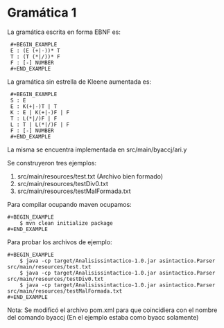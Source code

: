# Gramática 1
La gramática escrita en forma EBNF es:

     #+BEGIN_EXAMPLE
     E : (E (+|-))* T
     T : (T (*|/))* F
     F : [-] NUMBER
     #+END_EXAMPLE

La gramática sin estrella de Kleene aumentada es:

     #+BEGIN_EXAMPLE
     S : E
	 E : K(+|-)T | T
	 K : E | K(+|-)F | F
	 T : L(*|/)F | F
	 L : T | L(*|/)F | F
	 F : [-] NUMBER
     #+END_EXAMPLE

La misma se encuentra implementada en src/main/byaccj/ari.y

Se construyeron tres ejemplos:
1. src/main/resources/test.txt (Archivo bien formado)
2. src/main/resources/testDiv0.txt
3. src/main/resources/testMalFormada.txt

Para compilar ocupando maven ocupamos:

	#+BEGIN_EXAMPLE
		$ mvn clean initialize package
	#+END_EXAMPLE

Para probar los archivos de ejemplo:

	#+BEGIN_EXAMPLE
		$ java -cp target/Analisissintactico-1.0.jar asintactico.Parser src/main/resources/test.txt
		$ java -cp target/Analisissintactico-1.0.jar asintactico.Parser src/main/resources/testDiv0.txt
		$ java -cp target/Analisissintactico-1.0.jar asintactico.Parser src/main/resources/testMalFormada.txt
	#+END_EXAMPLE

Nota: Se modificó el archivo pom.xml para que coincidiera con el nombre del comando byaccj (En el ejemplo estaba como byacc solamente)